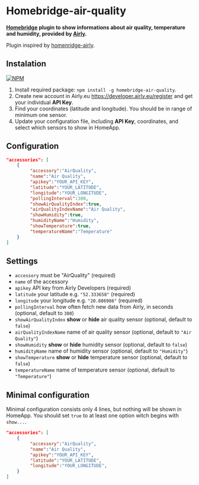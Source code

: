 # Homebridge-air-quality

**[Homebridge](https://github.com/nfarina/homebridge) plugin to show informations about air quality, temperature and humidity, provided by [Airly](https://airly.eu/en/).**

Plugin inspired by [homenridge-airly](https://github.com/beniaminrychter/homebridge-airly).

## Instalation

[![NPM](https://nodei.co/npm/homebridge-air-quality.png)](https://nodei.co/npm/homebridge-air-quality/)

1. Install required package: `npm install -g homebridge-air-quality`.
1. Create new account in Airly.eu <https://developer.airly.eu/register> and get your individual **API Key**.
1. Find your coordinates (latitude and longitude). You should be in range of minimum one sensor.  
1. Update your configuration file, including **API Key**, coordinates, and select which sensors to show in HomeApp.

## Configuration
```json
"accessories": [
    {
         "accessory":"AirQuality",
         "name":"Air Quality",
         "apikey":"YOUR_API_KEY",
         "latitude":"YOUR_LATITUDE",
         "longitude":"YOUR_LONGITUDE",
         "pollingInterval":300,
         "showAirQualityIndex":true,
         "airQualityIndexName":"Air Quality",
         "showHumidity":true,
         "humidityName":"Humidity",
         "showTemperature":true,
         "temperatureName":"Temperature"
    }
]
```

## Settings
- `accessory` must be "AirQuality" (required)
- `name` of the accessory
- `apikey` API key from Airly Developers (required)
- `latitude` your latitude e.g. `"52.333658"` (required)
- `longitude` your longitude e.g. `"20.886986"` (required)
- `pollingInterval` how often fetch new data from Airly, in seconds (optional, default to `300`)
- `showAirQualityIndex` __show__ or __hide__ air quality sensor (optional, default to `false`)
- `airQualityIndexName` name of air quality sensor (optional, default to `"Air Quality"`)
- `showHumidity` __show__ or __hide__ humidity sensor (optional, default to `false`)
- `humidityName` name of humidity sensor (optional, default to `"Humidity"`)
- `showTemperature` __show__ or __hide__ temperature sensor (optional, default to `false`)
- `temperatureName` name of temperature sensor (optional, default to `"Temperature"`)

## Minimal configuration

Minimal configuration consists only 4 lines, but nothing will be shown in HomeApp. You should set `true` to at least one option witch begins with `show...`.

```json
"accessories": [
    {
         "accessory":"AirQuality",
         "name":"Air Quality",
         "apikey":"YOUR_API_KEY",
         "latitude":"YOUR_LATITUDE",
         "longitude":"YOUR_LONGITUDE",
    }
]
```
